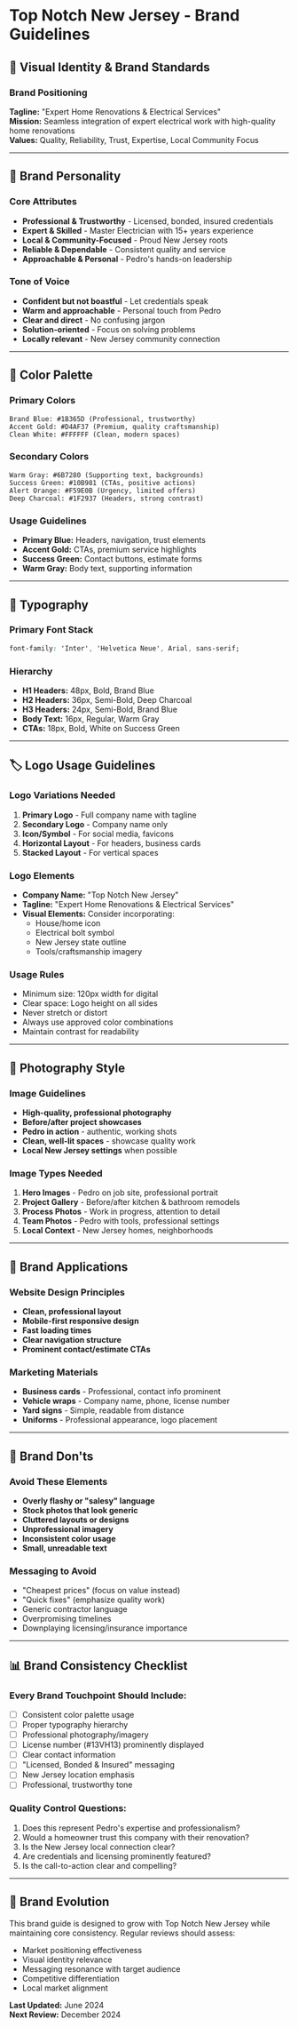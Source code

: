 # Top Notch New Jersey - Brand Guidelines

## 🎨 Visual Identity & Brand Standards

### Brand Positioning
**Tagline:** "Expert Home Renovations & Electrical Services"  
**Mission:** Seamless integration of expert electrical work with high-quality home renovations  
**Values:** Quality, Reliability, Trust, Expertise, Local Community Focus

---

## 🎯 Brand Personality

### Core Attributes
- **Professional & Trustworthy** - Licensed, bonded, insured credentials
- **Expert & Skilled** - Master Electrician with 15+ years experience
- **Local & Community-Focused** - Proud New Jersey roots
- **Reliable & Dependable** - Consistent quality and service
- **Approachable & Personal** - Pedro's hands-on leadership

### Tone of Voice
- **Confident but not boastful** - Let credentials speak
- **Warm and approachable** - Personal touch from Pedro
- **Clear and direct** - No confusing jargon
- **Solution-oriented** - Focus on solving problems
- **Locally relevant** - New Jersey community connection

---

## 🎨 Color Palette

### Primary Colors
```
Brand Blue: #1B365D (Professional, trustworthy)
Accent Gold: #D4AF37 (Premium, quality craftsmanship)
Clean White: #FFFFFF (Clean, modern spaces)
```

### Secondary Colors
```
Warm Gray: #6B7280 (Supporting text, backgrounds)
Success Green: #10B981 (CTAs, positive actions)
Alert Orange: #F59E0B (Urgency, limited offers)
Deep Charcoal: #1F2937 (Headers, strong contrast)
```

### Usage Guidelines
- **Primary Blue:** Headers, navigation, trust elements
- **Accent Gold:** CTAs, premium service highlights
- **Success Green:** Contact buttons, estimate forms
- **Warm Gray:** Body text, supporting information

---

## 📝 Typography

### Primary Font Stack
```css
font-family: 'Inter', 'Helvetica Neue', Arial, sans-serif;
```

### Hierarchy
- **H1 Headers:** 48px, Bold, Brand Blue
- **H2 Headers:** 36px, Semi-Bold, Deep Charcoal
- **H3 Headers:** 24px, Semi-Bold, Brand Blue
- **Body Text:** 16px, Regular, Warm Gray
- **CTAs:** 18px, Bold, White on Success Green

---

## 🏷️ Logo Usage Guidelines

### Logo Variations Needed
1. **Primary Logo** - Full company name with tagline
2. **Secondary Logo** - Company name only
3. **Icon/Symbol** - For social media, favicons
4. **Horizontal Layout** - For headers, business cards
5. **Stacked Layout** - For vertical spaces

### Logo Elements
- **Company Name:** "Top Notch New Jersey"
- **Tagline:** "Expert Home Renovations & Electrical Services"
- **Visual Elements:** Consider incorporating:
  - House/home icon
  - Electrical bolt symbol
  - New Jersey state outline
  - Tools/craftsmanship imagery

### Usage Rules
- Minimum size: 120px width for digital
- Clear space: Logo height on all sides
- Never stretch or distort
- Always use approved color combinations
- Maintain contrast for readability

---

## 📸 Photography Style

### Image Guidelines
- **High-quality, professional photography**
- **Before/after project showcases**
- **Pedro in action** - authentic, working shots
- **Clean, well-lit spaces** - showcase quality work
- **Local New Jersey settings** when possible

### Image Types Needed
1. **Hero Images** - Pedro on job site, professional portrait
2. **Project Gallery** - Before/after kitchen & bathroom remodels
3. **Process Photos** - Work in progress, attention to detail
4. **Team Photos** - Pedro with tools, professional settings
5. **Local Context** - New Jersey homes, neighborhoods

---

## 🎯 Brand Applications

### Website Design Principles
- **Clean, professional layout**
- **Mobile-first responsive design**
- **Fast loading times**
- **Clear navigation structure**
- **Prominent contact/estimate CTAs**

### Marketing Materials
- **Business cards** - Professional, contact info prominent
- **Vehicle wraps** - Company name, phone, license number
- **Yard signs** - Simple, readable from distance
- **Uniforms** - Professional appearance, logo placement

---

## 🚫 Brand Don'ts

### Avoid These Elements
- **Overly flashy or "salesy" language**
- **Stock photos that look generic**
- **Cluttered layouts or designs**
- **Unprofessional imagery**
- **Inconsistent color usage**
- **Small, unreadable text**

### Messaging to Avoid
- "Cheapest prices" (focus on value instead)
- "Quick fixes" (emphasize quality work)
- Generic contractor language
- Overpromising timelines
- Downplaying licensing/insurance importance

---

## 📊 Brand Consistency Checklist

### Every Brand Touchpoint Should Include:
- [ ] Consistent color palette usage
- [ ] Proper typography hierarchy
- [ ] Professional photography/imagery
- [ ] License number (#13VH13) prominently displayed
- [ ] Clear contact information
- [ ] "Licensed, Bonded & Insured" messaging
- [ ] New Jersey location emphasis
- [ ] Professional, trustworthy tone

### Quality Control Questions:
1. Does this represent Pedro's expertise and professionalism?
2. Would a homeowner trust this company with their renovation?
3. Is the New Jersey local connection clear?
4. Are credentials and licensing prominently featured?
5. Is the call-to-action clear and compelling?

---

## 🔄 Brand Evolution

This brand guide is designed to grow with Top Notch New Jersey while maintaining core consistency. Regular reviews should assess:
- Market positioning effectiveness
- Visual identity relevance
- Messaging resonance with target audience
- Competitive differentiation
- Local market alignment

**Last Updated:** June 2024  
**Next Review:** December 2024
